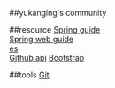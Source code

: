 ##yukanging's community

##resource
[Spring guide](https://spring.io/guides)  
[Spring web guide](https://spring.io/guides/gs/serving-web-content)  
[es](https://elasticsearch.cn/explore)  
[Github api](https://developer.github.com/apps/building-oauth-apps/creating-an-oauth-app/) 
[Bootstrap](https://v3.bootcss.com/)   

##tools
[Git](https://git-sccm.com/download)